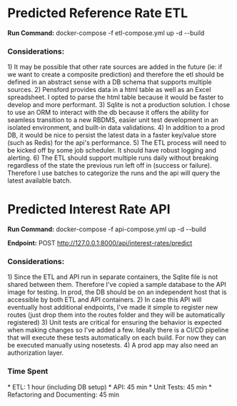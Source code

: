 <h1>Predicted Reference Rate ETL</h1>

<b>Run Command:</b> docker-compose -f etl-compose.yml up -d --build 

<h3>Considerations:</h3>
1) It may be possible that other rate sources are added in the future (ie: if we want to create a composite prediction) and therefore the etl should be defined in an abstract sense with a DB schema that supports multiple sources.
2) Pensford provides data in a html table as well as an Excel spreadsheet. I opted to parse the html table because it would be faster to develop and more performant.
3) Sqlite is not a production solution. I chose to use an ORM to interact with the db because it offers the ability for seamless transition to a new RBDMS, easier unit test development in an isolated environment, and built-in data validations.
4) In addition to a prod DB, it would be nice to persist the latest data in a faster key/value store (such as Redis) for the api's performance.
5) The ETL process will need to be kicked off by some job scheduler. It should have robust logging and alerting.
6) The ETL should support multiple runs daily without breaking regardless of the state the previous run left off in (success or failure). Therefore I use batches to categorize the runs and the api will query the latest available batch.

<h1>Predicted Interest Rate API</h1>

<b>Run Command:</b> docker-compose -f api-compose.yml up -d --build 

<b>Endpoint:</b> POST http://127.0.0.1:8000/api/interest-rates/predict

<h3>Considerations:</h3>
1) Since the ETL and API run in separate containers, the Sqlite file is not shared between them. Therefore I've copied a sample database to the API image for testing. In prod, the DB should be on an independent host that is accessible by both ETL and API containers.
2) In case this API will eventually host additional endpoints, I've made it simple to register new routes (just drop them into the routes folder and they will be automatically registered)
3) Unit tests are critical for ensuring the behavior is expected when making changes so I've added a few. Ideally there is a CI/CD pipeline that will execute these tests automatically on each build. For now they can be executed manually using nosetests.
4) A prod app may also need an authorization layer.

<h3>Time Spent</h3>
* ETL: 1 hour (including DB setup)
* API: 45 min
* Unit Tests: 45 min
* Refactoring and Documenting: 45 min
